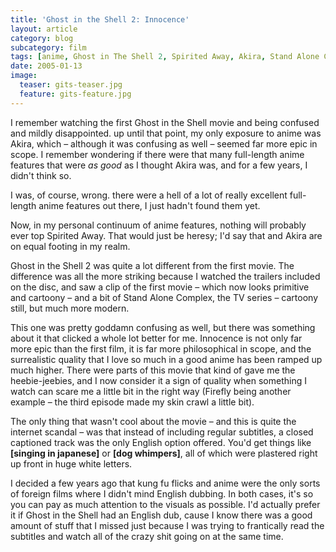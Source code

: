 ```yaml
---
title: 'Ghost in the Shell 2: Innocence'
layout: article
category: blog
subcategory: film
tags: [anime, Ghost in The Shell 2, Spirited Away, Akira, Stand Alone Complex, Kung Fu, subtitles]
date: 2005-01-13
image:
  teaser: gits-teaser.jpg
  feature: gits-feature.jpg
---
```


I remember watching the first Ghost in the Shell movie and being confused and mildly disappointed. up until that point, my only exposure to anime was Akira, which – although it was confusing as well – seemed far more epic in scope. I remember wondering if there were that many full-length anime features that were *as good* as I thought Akira was, and for a few years, I didn't think so.

I was, of course, wrong. there were a hell of a lot of really excellent full-length anime features out there, I just hadn't found them yet.

Now, in my personal continuum of anime features, nothing will probably ever top Spirited Away. That would just be heresy; I'd say that and Akira are on equal footing in my realm.

Ghost in the Shell 2 was quite a lot different from the first movie. The difference was all the more striking because I watched the trailers included on the disc, and saw a clip of the first movie – which now looks primitive and cartoony – and a bit of Stand Alone Complex, the TV series – cartoony still, but much more modern.

This one was pretty goddamn confusing as well, but there was something about it that clicked a whole lot better for me. Innocence is not only far more epic than the first film, it is far more philosophical in scope, and the surrealistic quality that I love so much in a good anime has been ramped up much higher. There were parts of this movie that kind of gave me the heebie-jeebies, and I now consider it a sign of quality when something I watch can scare me a little bit in the right way (Firefly being another example – the third episode made my skin crawl a little bit).

The only thing that wasn't cool about the movie – and this is quite the internet scandal – was that instead of including regular subtitles, a closed captioned track was the only English option offered. You'd get things like **[singing in japanese]** or **[dog whimpers]**, all of which were plastered right up front in huge white letters.

I decided a few years ago that kung fu flicks and anime were the only sorts of foreign films where I didn't mind English dubbing. In both cases, it's so you can pay as much attention to the visuals as possible. I'd actually prefer it if Ghost in the Shell had an English dub, cause I know there was a good amount of stuff that I missed just because I was trying to frantically read the subtitles and watch all of the crazy shit going on at the same time.